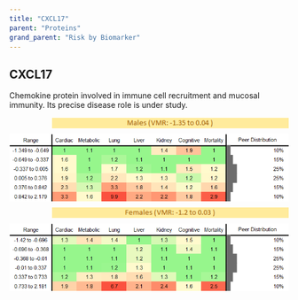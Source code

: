 ```yaml
---
title: "CXCL17"
parent: "Proteins"
grand_parent: "Risk by Biomarker"
---
```



## CXCL17


Chemokine protein involved in immune cell recruitment and mucosal immunity. Its precise disease role is under study.

<div style="display: flex; flex-direction: column; gap: 10px;">

  <img src="/assets/images/vmrbiomarker_cxcl17__male.png" alt="CXCL17 VMR Male" style="margin-left: 15%">
  <img src="/assets/images/rr_cxcl17__male.png" alt="CXCL17 RR Male">

  <img src="/assets/images/vmrbiomarker_cxcl17__female.png" alt="CXCL17 VMR Female" style="margin-left: 15%; ">
  <img src="/assets/images/rr_cxcl17__female.png" alt="CXCL17 RR Female">

</div>



